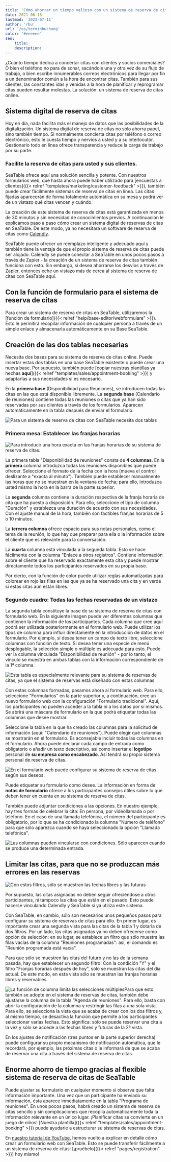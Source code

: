 ```yaml
---
title: 'Cómo ahorrar un tiempo valioso con un sistema de reserva de citas de SeaTable - SeaTable'
date: 2021-06-18
lastmod: '2023-07-11'
author: 'rbu'
url: '/es/terminbuchung'
color: '#eeeeee'
seo:
    title:
    description:
---
```


¿Cuánto tiempo dedica a concertar citas con clientes y socios comerciales? O bien el teléfono no para de sonar, sacándole una y otra vez de su flujo de trabajo, o bien escribe innumerables correos electrónicos para llegar por fin a un denominador común a la hora de encontrar citas. También para sus clientes, las constantes idas y venidas a la hora de planificar y reprogramar citas pueden resultar molestas. La solución: un sistema de reserva de citas online.

## Sistema digital de reserva de citas

Hoy en día, nada facilita más el manejo de datos que las posibilidades de la digitalización. Un sistema digital de reserva de citas no sólo ahorra papel, sino también tiempo. Si normalmente concierta citas por teléfono o correo electrónico, esto le cuesta tiempo y nervios a usted y a su interlocutor. Gestionarlo todo en línea ofrece transparencia y reduce la carga de trabajo por su parte.

### Facilite la reserva de citas para usted y sus clientes.

SeaTable ofrece aquí una solución sencilla y potente. Con nuestros formularios web, que hasta ahora puede haber utilizado para [encuestas a clientes]({{< relref "templates/marketing/customer-feedback" >}}), también puede crear fácilmente sistemas de reserva de citas en línea. Las citas fijadas aparecerán de forma totalmente automática en su mesa y podrá ver de un vistazo qué citas vencen y cuándo.

La creación de este sistema de reserva de citas está garantizada en menos de 30 minutos y sin necesidad de conocimientos previos. A continuación le explicamos paso a paso cómo crear un sistema digital de reservas de citas en SeaTable. De este modo, ya no necesitará un software de reserva de citas como [Calendly](https://calendly.com/de/).

SeaTable puede ofrecer un reemplazo inteligente y adecuado aquí y también tiene la ventaja de que el propio sistema de reserva de citas puede ser alojado. Calendly se puede conectar a SeaTable en unos pocos pasos a través de Zapier - la creación de un sistema de reserva de citas también funciona con esto. Sin embargo, si desea ahorrarse los desvíos a través de Zapier, entonces eche un vistazo más de cerca al sistema de reserva de citas con SeaTable aquí.

## Con la función de formulario para el sistema de reserva de citas

Para crear un sistema de reserva de citas en SeaTable, utilizaremos la [función de formulario]({{< relref "help/base-editor/webformulare" >}}). Esto le permitirá recopilar información de cualquier persona a través de un simple enlace y almacenarla automáticamente en su Base SeaTable.

## Creación de las dos tablas necesarias

Necesita dos bases para su sistema de reserva de citas online. Puede insertar estas dos tablas en una base SeaTable existente o puede crear una nueva base. Por supuesto, también puede [copiar nuestras plantillas ya hechas **aquí**]({{< relref "templates/sales/appointment-booking" >}}) y adaptarlas a sus necesidades si es necesario.

En la **primera base** (Disponibilidad para Reuniones), se introducen todas las citas en las que está disponible libremente. La **segunda base** (Calendario de reuniones) contiene todas las reuniones o citas que ya han sido reservadas por sus clientes a través de los formularios. Aparecen automáticamente en la tabla después de enviar el formulario.

![Para un sistema de reserva de citas con SeaTable necesita dos tablas](Overview-1.jpg)

### Primera mesa: Establecer las franjas horarias

![Para introducir una hora exacta en las franjas horarias de su sistema de reserva de citas.](Uhrzeit_Rahmen.jpg)

La primera tabla "Disponibilidad de reuniones" consta de **4 columnas**. En la **primera** columna introduzca todas las reuniones disponibles que puede ofrecer. Seleccione el formato de la fecha con la hora (mueva el control deslizante a "exacta al minuto"). También puede establecer manualmente las horas que no se muestran en la ventana de fecha; para ello, introduzca usted mismo la hora en la barra de la parte superior.

La **segunda** columna contiene la duración respectiva de la franja horaria de cita que ha puesto a disposición. Para ello, seleccione el tipo de columna "Duración" y establezca una duración de acuerdo con sus necesidades. Con el ajuste manual de la hora, también son factibles franjas horarias de 5 o 10 minutos.

La **tercera columna** ofrece espacio para sus notas personales, como el tema de la reunión, lo que hay que preparar para ella o la información sobre el cliente que es relevante para la conversación.

La **cuarta** columna está vinculada a la segunda tabla. Esto se hace fácilmente con la columna "Enlace a otros registros". Contiene información sobre el cliente que ha reservado exactamente esta cita y puede mostrar directamente todos los participantes reservados en su propia base.

Por cierto, con la función de color puede utilizar reglas automatizadas para colorear en rojo las filas en las que ya se ha reservado una cita y en verde si estas citas aún están libres.

### Segundo cuadro: Todas las fechas reservadas de un vistazo

La segunda tabla constituye la base de su sistema de reserva de citas con formulario web. En la siguiente imagen puede ver diferentes columnas que contienen la información de los participantes. Cada columna que cree aquí podrá ser utilizada posteriormente en el formulario web. Puede utilizar los tipos de columna para influir directamente en la introducción de datos en el formulario. Por ejemplo, si desea tener un campo de texto libre, seleccione columnas con función de texto. Si desea tener una especie de menú desplegable, la selección simple o múltiple es adecuada para esto. Puede ver la columna vinculada "Disponibilidad de reunión" - por lo tanto, el vínculo se muestra en ambas tablas con la información correspondiente de la 1ª columna.

![Esta tabla es especialmente relevante para su sistema de reservas de citas, ya que el sistema de reservas está diseñado con estas columnas](Teilnehmer-1.jpg)

Con estas columnas formadas, pasamos ahora al formulario web. Para ello, seleccione "Formularios" en la parte superior y, a continuación, cree un nuevo formulario web con la configuración "Formulario tradicional". Aquí, los participantes no pueden acceder a la tabla ni a los datos por sí mismos. Se abrirá una máscara de formulario en la que podrá etiquetar todas las columnas que desee mostrar.

Seleccione la tabla en la que ha creado las columnas para la solicitud de información (aquí: "Calendario de reuniones"). Puede elegir qué columnas se mostrarán en el formulario. Es aconsejable incluir todas las columnas en el formulario. Ahora puede declarar cada campo de entrada como obligatorio o añadir un texto descriptivo, así como insertar el **logotipo** personal de **su empresa como encabezado**. Así tendrá su propio sistema personal de reserva de citas.

![En el formulario web puede configurar su sistema de reserva de citas según sus deseos.](1st-form.jpg)

Puede etiquetar su formulario como desee. La información en forma de **notas de formulario** ofrece a los participantes consejos útiles sobre lo que deben tener en cuenta en su sistema de reserva de citas.

También puede adjuntar condiciones a las opciones. En nuestro ejemplo, hay tres formas de celebrar la cita: En persona, por videollamada o por teléfono. En el caso de una llamada telefónica, el número del participante es obligatorio, por lo que se ha condicionado la columna "Número de teléfono" para que sólo aparezca cuando se haya seleccionado la opción "Llamada telefónica".

![Las columnas pueden vincularse con condiciones. Sólo aparecen cuando se produce una determinada entrada.](2nd-form.jpg)

## Limitar las citas, para que no se produzcan más errores en las reservas

![Con estos filtros, sólo se muestran las fechas libres y las futuras](frei-zukunft.jpg)

Por supuesto, las citas asignadas no deben seguir ofreciéndose a otros participantes, ni tampoco las citas que están en el pasado. Esto puede hacerse vinculando Calendly y SeaTable si ya utiliza este sistema.

Con SeaTable, en cambio, sólo son necesarios unos pequeños pasos para configurar su sistema de reservas de citas para ello. En primer lugar, es importante crear una segunda vista para las citas de la tabla 1 y dotarla de dos filtros. Por un lado, las citas asignadas ya no deben ofrecerse como opción de selección; en su lugar, se establece un filtro que sólo muestra las filas vacías de la columna "Reuniones programadas": así, el comando es "Reunión programada está vacía".

Para que sólo se muestren las citas del futuro y no las de la semana pasada, hay que establecer un segundo filtro: Con la condición "Y" y el filtro "Franjas horarias después de hoy", sólo se muestran las citas del día actual. De este modo, en esta vista sólo se muestran las franjas horarias libres y reservables.

![La función de columna limita las selecciones múltiples](Allow-1-row.jpg)Para que esto también se adopte en el sistema de reservas de citas, también debe ajustarse la columna de la tabla "Agenda de reuniones". Para ello, basta con abrir la configuración de la columna y restringir las filas a una sola vista. Para ello, se selecciona la vista que se acaba de crear con los dos filtros y, al mismo tiempo, se desactiva la función que permite a los participantes seleccionar varias fechas. Esto significa: sólo se puede reservar una cita a la vez y sólo se accede a las fechas libres y futuras de la 2ª vista.

En los ajustes de notificación (tres puntos en la parte superior derecha) puede configurar su propio mecanismo de notificación automática, que le recordará, por ejemplo, las próximas citas o le informará de que se acaba de reservar una cita a través del sistema de reserva de citas.

## Enorme ahorro de tiempo gracias al flexible sistema de reserva de citas de SeaTable

Puede ajustar su formulario en cualquier momento si observa que falta información importante. Una vez que un participante ha enviado su información, ésta aparece inmediatamente en la tabla "Programa de reuniones". En unos pocos pasos, habrá creado un sistema de reserva de citas sencillo y sin complicaciones que recopila automáticamente toda la información relevante en un único lugar. ¡Planificar citas se convierte en un juego de niños! [Nuestra plantilla]({{< relref "templates/sales/appointment-booking" >}}) puede ayudarle a estructurar su sistema de reservas de citas.

En [nuestro tutorial de YouTube](https://www.youtube.com/watch?v=7Kgzeld0kDM), hemos vuelto a explicar en detalle cómo crear un formulario web con SeaTable. Esto se puede transferir fácilmente a un sistema de reserva de citas: [¡pruébelo]({{< relref "pages/registration" >}}) hoy mismo!
